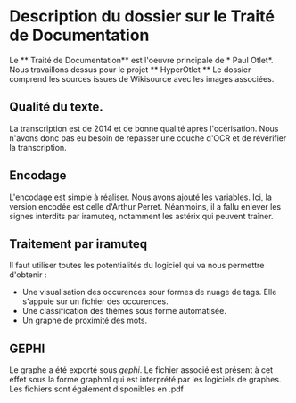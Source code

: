 # Description du dossier sur le Traité de Documentation

Le ** Traité de Documentation** est l'oeuvre principale de * Paul Otlet*.
Nous travaillons dessus pour le projet ** HyperOtlet **
Le dossier comprend les sources issues de Wikisource avec les images associées.
## Qualité du texte.
La transcription est de 2014 et de bonne qualité après l'océrisation.
Nous n'avons donc pas eu besoin de repasser une couche d'OCR et de révérifier la transcription.

## Encodage
L'encodage est simple à réaliser. Nous avons ajouté les variables. Ici, la version encodée est celle d'Arthur Perret.
Néanmoins, il a fallu enlever les signes interdits par iramuteq, notamment les astérix qui peuvent traîner.

## Traitement par iramuteq
Il faut utiliser toutes les potentialités du logiciel qui va nous permettre d'obtenir :
- Une visualisation des occurences sour formes de nuage de tags. Elle s'appuie sur un fichier des occurences.
- Une classification des thèmes sous forme automatisée.
- Un graphe de proximité des mots.

## GEPHI
Le graphe a été exporté sous *gephi*. Le fichier associé est présent à cet effet sous la forme graphml qui est interprété par les logiciels de graphes.
Les fichiers sont également disponibles en .pdf
